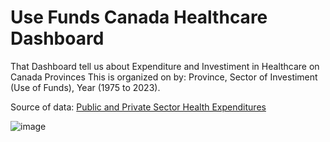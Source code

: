 # Use Funds Canada Healthcare Dashboard

That Dashboard tell us about Expenditure and Investiment in Healthcare on Canada Provinces
This is organized on by: Province, Sector of Investiment (Use of Funds), Year (1975 to 2023).

Source of data: [Public and Private Sector Health Expenditures](https://www.cihi.ca/en/public-and-private-sector-health-expenditures-by-use-of-funds)

![image](https://github.com/brenascimento/Use-Funds-Canada-Healthcare-Dashboard/assets/45474385/059675e0-a28e-4b4b-9751-388812852fc9)



